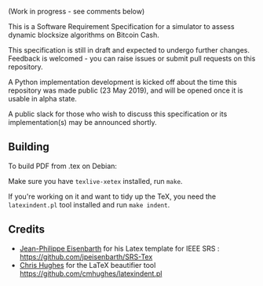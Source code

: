 (Work in progress - see comments below)

This is a Software Requirement Specification for a simulator to
assess dynamic blocksize algorithms on Bitcoin Cash.

This specification is still in draft and expected to undergo further
changes. Feedback is welcomed - you can raise issues or submit pull
requests on this repository.

A Python implementation development is kicked off about the time this
repository was made public (23 May 2019), and will be opened once it
is usable in alpha state.

A public slack for those who wish to discuss this specification or its
implementation(s) may be announced shortly.

## Building

To build PDF from .tex on Debian:

Make sure you have `texlive-xetex` installed, run `make`.

If you're working on it and want to tidy up the TeX,
you need the `latexindent.pl` tool installed and run `make indent`.

## Credits

- [Jean-Philippe Eisenbarth](https://github.com/jpeisenbarth/) for his Latex template for IEEE SRS :
https://github.com/jpeisenbarth/SRS-Tex
- [Chris Hughes](https://github.com/cmhughes/) for the LaTeX beautifier tool
https://github.com/cmhughes/latexindent.pl
